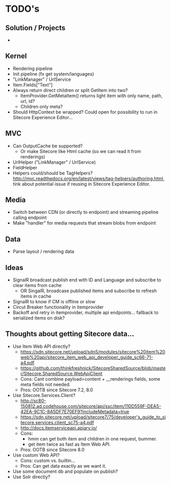 # TODO's #

## Solution / Projects ##

- 

## Kernel ##

- Rendering pipeline
- Init pipeline (fx get system/languages)
- "LinkManager" / UrlService
- Item.Fields["Text"]
- Always return direct children or split GetItem into two? 
	- ItemProvider.GetMetaItem() returns light item with only name, path, url, id?
	- Children only meta?
- Should HttpContext be wrapped? Could open for possibility to run in Sitecore Experience Editor...

## MVC ##

- Can OutputCache be supported? 
	- Or make Sitecore like Html cache (so we can read it from renderings)
- UrlHelper ("LinkManager" / UrlService)
- FieldHelper
- Helpers could/should be TagHelpers? http://mvc.readthedocs.org/en/latest/views/tag-helpers/authoring.html, tink about potential issue if reusing in Sitecore Experience Editor.

## Media ##

- Switch between CDN (or directly to endpoint) and streaming pipeline calling endpoint
- Make "handler" for media requests that stream blobs from endpoint

## Data ##

- Parse layout / rendering data

## Ideas ##
	
- SignalR broadcast publish end with ID and Language and subscribe to clear items from cache
	- OR SingalR, broadcase published items and subscribe to refresh items in cache
- SignalR to know if CM is offline or slow
- Circut Breaker functionality in itemprovider
- Backoff and retry in itemprovider, multiple api endpoints... fallback to serialized items on disk? 

## Thoughts about getting Sitecore data... ##

- Use Item Web API directly? 
	- https://sdn.sitecore.net/upload/sdn5/modules/sitecore%20item%20web%20api/sitecore_item_web_api_developer_guide_sc66-71-a4.pdf
	- https://github.com/thinkfreshnick/SitecoreSharedSource/blob/master/Sitecore.SharedSource.WebApiClient
	- Cons: Cant combine payload=content + __renderings fields, some meta fields not needed.
	- Pros: OOTB since Sitecore 7.2, 8.0
- Use Sitecore.Services.Client?
	- http://sc80-150812.ad.codehouse.com/sitecore/api/ssc/item/110D559F-DEA5-42EA-9C1C-8A5DF7E70EF9?includeMetadata=true
	- https://sdn.sitecore.net/upload/sitecore7/75/developer's_guide_to_sitecore.services.client_sc75-a4.pdf
	- http://docs.itemserviceapi.apiary.io/
	- Cons: 
		- hmm can get both item and children in one request, bummer.
		- get item twice as fast as Item Web API.
	- Pros: OOTB since Sitecore 8.0
- Use custom Web API?
	- Cons: custom vs. builtin...
	- Pros: Can get data exactly as we want it.
- Use some document db and populate on publish?
- Use Solr directly?		
